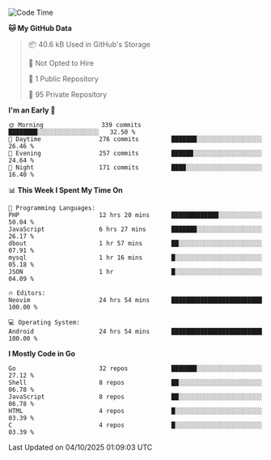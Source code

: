 
<!--START_SECTION:waka-->
![Code Time](http://img.shields.io/badge/Code%20Time-6%2C333%20hrs%208%20mins-blue)

**🐱 My GitHub Data** 

> 📦 40.6 kB Used in GitHub's Storage 
 > 
> 🚫 Not Opted to Hire
 > 
> 📜 1 Public Repository 
 > 
> 🔑 95 Private Repository 
 > 
**I'm an Early 🐤** 

```text
🌞 Morning                339 commits         ████████░░░░░░░░░░░░░░░░░   32.50 % 
🌆 Daytime                276 commits         ███████░░░░░░░░░░░░░░░░░░   26.46 % 
🌃 Evening                257 commits         ██████░░░░░░░░░░░░░░░░░░░   24.64 % 
🌙 Night                  171 commits         ████░░░░░░░░░░░░░░░░░░░░░   16.40 % 
```


📊 **This Week I Spent My Time On** 

```text
💬 Programming Languages: 
PHP                      12 hrs 20 mins      █████████████░░░░░░░░░░░░   50.04 % 
JavaScript               6 hrs 27 mins       ███████░░░░░░░░░░░░░░░░░░   26.17 % 
dbout                    1 hr 57 mins        ██░░░░░░░░░░░░░░░░░░░░░░░   07.91 % 
mysql                    1 hr 16 mins        █░░░░░░░░░░░░░░░░░░░░░░░░   05.18 % 
JSON                     1 hr                █░░░░░░░░░░░░░░░░░░░░░░░░   04.09 % 

🔥 Editors: 
Neovim                   24 hrs 54 mins      █████████████████████████   100.00 % 

💻 Operating System: 
Android                  24 hrs 54 mins      █████████████████████████   100.00 % 
```

**I Mostly Code in Go** 

```text
Go                       32 repos            ███████░░░░░░░░░░░░░░░░░░   27.12 % 
Shell                    8 repos             ██░░░░░░░░░░░░░░░░░░░░░░░   06.78 % 
JavaScript               8 repos             ██░░░░░░░░░░░░░░░░░░░░░░░   06.78 % 
HTML                     4 repos             █░░░░░░░░░░░░░░░░░░░░░░░░   03.39 % 
C                        4 repos             █░░░░░░░░░░░░░░░░░░░░░░░░   03.39 % 
```




 Last Updated on 04/10/2025 01:09:03 UTC
<!--END_SECTION:waka-->
